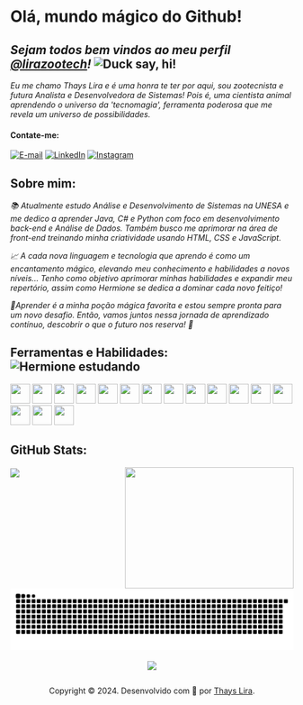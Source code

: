 # **Olá, mundo mágico do Github!**

*Sejam todos bem vindos ao meu perfil [@lirazootech](https://github.dev/lirazootech/)!* <img alt="Duck say, hi!" title="Propriedade title" src="https://media.giphy.com/media/26gslMAdctNhu6YnK/giphy.gif?cid=790b7611w8oxncd2arwp4amzu8d71w5yifi6rexaqo890hg&ep=v1_stickers_search&rid=giphy.gif&ct=s" width="210" height="210"/>
----------------------

*Eu me chamo Thays Lira e é uma honra te ter por aqui, sou zootecnista e futura Analista e Desenvolvedora de Sistemas! Pois é, uma cientista animal aprendendo o universo da 'tecnomagia', ferramenta poderosa que me revela um universo de possibilidades.*
#### **Contate-me:**
[![E-mail](https://img.shields.io/badge/-Email-000?style=for-the-badge&logo=microsoft-outlook&logoColor=FFA500&color:FF0)](mailto:lirazootech@outlook.com)
[![LinkedIn](https://img.shields.io/badge/-LinkedIn-000?style=for-the-badge&logo=linkedin&logoColor=FFA500&color:FF0)](https://linkedin.com/in/lirazootech/) [![Instagram](https://img.shields.io/badge/-Instagram-000?style=for-the-badge&logo=instagram&logoColor=FFA500&color:FF0)](https://instagram.com/https://www.instagram.com/lirazootech)

## Sobre mim: 

*📚 Atualmente estudo Análise e Desenvolvimento de Sistemas na UNESA e me dedico a aprender Java, C# e Python com foco em desenvolvimento back-end e Análise de Dados. Também busco me aprimorar na área de front-end treinando minha criatividade usando HTML, CSS e JavaScript.*

*📈 A cada nova linguagem e tecnologia que aprendo é como um encantamento mágico, elevando meu conhecimento e habilidades a novos níveis... Tenho como objetivo aprimorar minhas habilidades e expandir meu repertório, assim como Hermione se dedica a dominar cada novo feitiço!*

*🌱Aprender é a minha poção mágica favorita e estou sempre pronta para um novo desafio. Então, vamos juntos nessa jornada de aprendizado contínuo, descobrir o que o futuro nos reserva! 🚀*

## Ferramentas e Habilidades: <img alt="Hermione estudando" title="Propriedade title" src="https://media.giphy.com/media/WT9chy8AxXeexEUjWR/giphy.gif?cid=790b7611wuw0t9c5kcff08xqfazb0igzenxij44wy86sb2rj&ep=v1_stickers_search&rid=giphy.gif&ct=s" width="70" height="70"/>

<img src="https://cdn.jsdelivr.net/gh/devicons/devicon@latest/icons/dotnetcore/dotnetcore-original.svg" width="35" height="35" /> <img src="https://cdn.jsdelivr.net/gh/devicons/devicon@latest/icons/csharp/csharp-plain.svg" width="35" height="35" /> <img src="https://cdn.jsdelivr.net/gh/devicons/devicon@latest/icons/microsoftsqlserver/microsoftsqlserver-original.svg" width="35" height="35" /> <img src="https://cdn.jsdelivr.net/gh/devicons/devicon@latest/icons/docker/docker-original.svg" width="35" height="35" /> <img src="https://cdn.jsdelivr.net/gh/devicons/devicon@latest/icons/java/java-original.svg" width="35" height="35" /> <img src="https://cdn.jsdelivr.net/gh/devicons/devicon@latest/icons/spring/spring-original.svg" width="35" height="35" /> <img src="https://cdn.jsdelivr.net/gh/devicons/devicon@latest/icons/python/python-original.svg" width="35" height="35" /> <img src="https://cdn.jsdelivr.net/gh/devicons/devicon@latest/icons/fastapi/fastapi-original.svg" width="35" height="35" /> <img src="https://cdn.jsdelivr.net/gh/devicons/devicon@latest/icons/azuresqldatabase/azuresqldatabase-original.svg" width="35" height="35" /> <img src="https://cdn.jsdelivr.net/gh/devicons/devicon@latest/icons/html5/html5-original.svg" width="35" height="35" /> <img src="https://cdn.jsdelivr.net/gh/devicons/devicon@latest/icons/css3/css3-original.svg" width="35" height="35" /> <img src="https://cdn.jsdelivr.net/gh/devicons/devicon@latest/icons/javascript/javascript-original.svg" width="35" height="35" /> <img src="https://cdn.jsdelivr.net/gh/devicons/devicon@latest/icons/git/git-original.svg" width="35" height="35" /> <img src="https://cdn.jsdelivr.net/gh/devicons/devicon@latest/icons/github/github-original.svg" width="35" height="35" /> <img src="https://cdn.jsdelivr.net/gh/devicons/devicon@latest/icons/linux/linux-original.svg" width="35" height="35" /> <img src="https://cdn.jsdelivr.net/gh/devicons/devicon@latest/icons/ubuntu/ubuntu-original.svg" width="35" height="35" />          

## GitHub Stats:

<img align="right" loading="lazy" src="https://media.giphy.com/media/paTz7UZbPfTZFRYnnB/giphy.gif?cid=790b7611bodrxeehuplu1x49i1rjf31vq6okb7zpk3de969i&ep=v1_stickers_search&rid=giphy.gif&ct=s" width="300" height="215em"/> <img loading="lazy" align="center" height="180em" src="https://github-readme-stats.vercel.app/api/top-langs/?username=lirazootech&theme=vision-friendly-dark&hide_border=false&include_all_commits=false&count_private=false&layout=compact"/>

<picture>
  <source media="(prefers-color-scheme: dark)" srcset="https://raw.githubusercontent.com/lirazootech/lirazootech/output/github-contribution-grid-snake-dark.svg">
  <source media="(prefers-color-scheme: light)" srcset="https://raw.githubusercontent.com/lirazootech/lirazootech/output/github-contribution-grid-snake.svg">
  <img alt="github contribution grid snake animation" src="https://raw.githubusercontent.com/lirazootech/lirazootech/output/github-contribution-grid-snake.svg">
</picture>

<p align="center"/><img loading="lazy" align="center" height="180em" src="https://github-readme-streak-stats.herokuapp.com/?user=lirazootech&theme=vision-friendly-dark&hide_border=false"/>

<div style="display: flex; align-items: center; justify-content: center; text-decoration: none;">
  <p style="text-align: center;">Copyright © 2024. Desenvolvido com 🧡 por <a  href="https://lirazootech.vercel.app/">Thays Lira</a>.
  </p>
</div>
